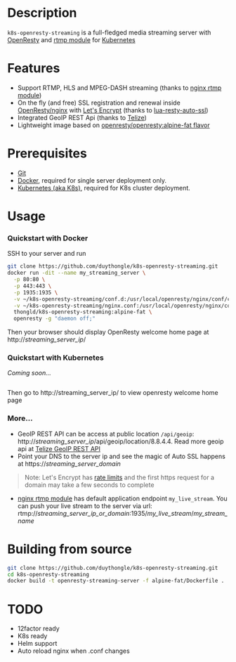 # Description
`k8s-openresty-streaming` is a full-fledged media streaming server with [OpenResty][1] and [rtmp module][3] for [Kubernetes][6]

# Features
* Support RTMP, HLS and MPEG-DASH streaming (thanks to [nginx rtmp module][3])
* On the fly (and free) SSL registration and renewal inside [OpenResty/nginx][1] with [Let's Encrypt][7] (thanks to [lua-resty-auto-ssl][4])
* Integrated GeoIP REST Api (thanks to [Telize][2])
* Lightweight image based on [openresty/openresty:alpine-fat flavor][5]

# Prerequisites
* [Git][8]
* [Docker][9], required for single server deployment only.
* [Kubernetes (aka K8s)][6], required for K8s cluster deployment.

# Usage
### Quickstart with Docker
SSH to your server and run
```bash
git clone https://github.com/duythongle/k8s-openresty-streaming.git  
docker run -dit --name my_streaming_server \
  -p 80:80 \
  -p 443:443 \
  -p 1935:1935 \
  -v ~/k8s-openresty-streaming/conf.d:/usr/local/openresty/nginx/conf/conf.d \
  -v ~/k8s-openresty-streaming/nginx.conf:/usr/local/openresty/nginx/conf/nginx.conf \
  thongld/k8s-openresty-streaming:alpine-fat \
  openresty -g "daemon off;"
```
Then your browser should display OpenResty welcome home page at http://*streaming_server_ip*/
### Quickstart with Kubernetes
*Coming soon...*
```bash
```
Then go to http://streaming_server_ip/ to view openresty welcome home page
### More...
* GeoIP REST API can be access at public location `/api/geoip`: http://*streaming_server_ip*/api/geoip/location/8.8.4.4.
Read more geoip api at [Telize GeoIP REST API][2]
* Point your DNS to the server ip and see the magic of Auto SSL happens at https://*streaming_server_domain*
> Note: Let's Encrypt has [rate limits][10] and the first https request for a domain may take a few seconds to complete
* [nginx rtmp module][3] has default application endpoint `my_live_stream`. You can push your live stream to the server via url:
rtmp://*streaming_server_ip_or_domain*:1935/*my_live_stream*/*my_stream_name*

# Building from source
```bash
git clone https://github.com/duythongle/k8s-openresty-streaming.git
cd k8s-openresty-streaming
docker build -t openresty-streaming-server -f alpine-fat/Dockerfile .
```

# TODO
* 12factor ready
* K8s ready
* Helm support
* Auto reload nginx when .conf changes

[1]: https://github.com/openresty/openresty
[2]: https://raw.githubusercontent.com/fcambus/telize
[3]: https://github.com/arut/nginx-rtmp-module
[4]: https://github.com/GUI/lua-resty-auto-ssl
[5]: https://github.com/openresty/docker-openresty/blob/master/alpine-fat/Dockerfile
[6]: https://kubernetes.io/
[7]: https://letsencrypt.org
[8]: https://git-scm.com/
[9]: https://docker.io
[10]:https://letsencrypt.org/docs/rate-limits/
